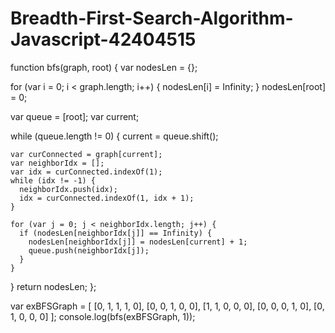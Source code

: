 # Breadth-First-Search-Algorithm-Javascript-42404515

function bfs(graph, root) {
  var nodesLen = {};
  
  for (var i = 0; i < graph.length; i++) {
    nodesLen[i] = Infinity;
  }
  nodesLen[root] = 0; 
  
  var queue = [root]; 
  var current; 

  while (queue.length != 0) {
    current = queue.shift();
    
    var curConnected = graph[current];
    var neighborIdx = []; 
    var idx = curConnected.indexOf(1); 
    while (idx != -1) {
      neighborIdx.push(idx); 
      idx = curConnected.indexOf(1, idx + 1); 
    }
    
    for (var j = 0; j < neighborIdx.length; j++) {
      if (nodesLen[neighborIdx[j]] == Infinity) {
        nodesLen[neighborIdx[j]] = nodesLen[current] + 1;
        queue.push(neighborIdx[j]); 
      }
    }
  }
  return nodesLen;
};

var exBFSGraph = [
  [0, 1, 1, 1, 0],
  [0, 0, 1, 0, 0],
  [1, 1, 0, 0, 0],
  [0, 0, 0, 1, 0],
  [0, 1, 0, 0, 0]
];
console.log(bfs(exBFSGraph, 1));

